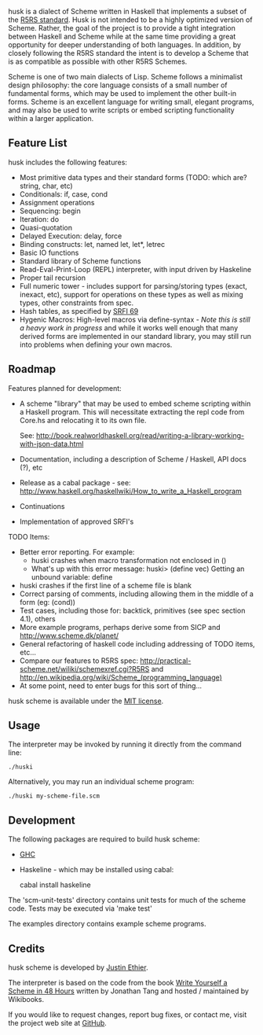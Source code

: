 husk is a dialect of Scheme written in Haskell that implements a subset of the [R5RS standard](http://www.schemers.org/Documents/Standards/R5RS/HTML/). Husk is not intended to be a highly optimized version of Scheme. Rather, the goal of the project is to provide a tight integration between Haskell and Scheme while at the same time providing a great opportunity for deeper understanding of both languages. In addition, by closely following the R5RS standard the intent is to develop a Scheme that is as compatible as possible with other R5RS Schemes.

Scheme is one of two main dialects of Lisp. Scheme follows a minimalist design philosophy: the core language consists of a small number of fundamental forms, which may be used to implement the other built-in forms. Scheme is an excellent language for writing small, elegant programs, and may also be used to write scripts or embed scripting functionality within a larger application.

Feature List
------------
husk includes the following features:

- Most primitive data types and their standard forms (TODO: which are? string, char, etc)
- Conditionals: if, case, cond
- Assignment operations
- Sequencing: begin
- Iteration: do
- Quasi-quotation
- Delayed Execution: delay, force
- Binding constructs: let, named let, let*, letrec
- Basic IO functions
- Standard library of Scheme functions
- Read-Eval-Print-Loop (REPL) interpreter, with input driven by Haskeline
- Proper tail recursion
- Full numeric tower - includes support for parsing/storing types (exact, inexact, etc), support for operations on these types as well as mixing types, other constraints from spec.
- Hash tables, as specified by [SRFI 69](http://srfi.schemers.org/srfi-69/srfi-69.html)
- Hygenic Macros: High-level macros via define-syntax - *Note this is still a heavy work in progress* and while it works well enough that many derived forms are implemented in our standard library, you may still run into problems when defining your own macros.

Roadmap
-------

Features planned for development:

- A scheme "library" that may be used to embed scheme scripting within a Haskell program. This will necessitate extracting the repl code from Core.hs and relocating it to its own file.

  See: http://book.realworldhaskell.org/read/writing-a-library-working-with-json-data.html

- Documentation, including a description of Scheme / Haskell, API docs (?), etc
- Release as a cabal package - see: http://www.haskell.org/haskellwiki/How_to_write_a_Haskell_program
- Continuations
- Implementation of approved SRFI's

TODO Items:

- Better error reporting. For example:
  * huski crashes when macro transformation not enclosed in ()
  * What's up with this error message:
    huski> (define vec)
    Getting an unbound variable: define
- huski crashes if the first line of a scheme file is blank
- Correct parsing of comments, including allowing them in the middle of a form (eg: (cond))
- Test cases, including those for: backtick, primitives (see spec section 4.1), others
- More example programs, perhaps derive some from SICP and http://www.scheme.dk/planet/
- General refactoring of haskell code including addressing of TODO items, etc...
- Compare our features to R5RS spec: <http://practical-scheme.net/wiliki/schemexref.cgi?R5RS> and <http://en.wikipedia.org/wiki/Scheme_(programming_language)>
- At some point, need to enter bugs for this sort of thing...

husk scheme is available under the [MIT license](http://www.opensource.org/licenses/mit-license.php).

Usage
-----

The interpreter may be invoked by running it directly from the command line:

    ./huski

Alternatively, you may run an individual scheme program:

    ./huski my-scheme-file.scm


Development
-----------

The following packages are required to build husk scheme:

- [GHC](http://www.haskell.org/ghc/)
- Haskeline - which may be installed using cabal:

    cabal install haskeline

The 'scm-unit-tests' directory contains unit tests for much of the scheme code. Tests may be executed via 'make test'

The examples directory contains example scheme programs.


Credits
-------

husk scheme is developed by [Justin Ethier](http://github.com/justinethier).

The interpreter is based on the code from the book [Write Yourself a Scheme in 48 Hours](http://en.wikibooks.org/wiki/Write_Yourself_a_Scheme_in_48_Hours) written by Jonathan Tang and hosted / maintained by Wikibooks.

If you would like to request changes, report bug fixes, or contact me, visit the project web site at [GitHub](http://github.com/justinethier/husk-scheme).

